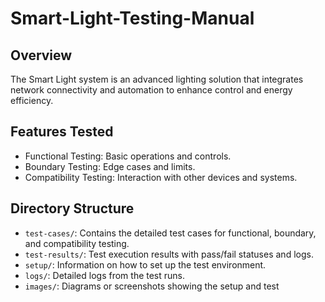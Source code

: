 # Smart-Light-Testing-Manual 
## Overview
The Smart Light system is an advanced lighting solution that integrates network connectivity and automation to enhance control and energy efficiency. 
## Features Tested
- Functional Testing: Basic operations and controls.
- Boundary Testing: Edge cases and limits.
- Compatibility Testing: Interaction with other devices and systems.
## Directory Structure
- `test-cases/`: Contains the detailed test cases for functional, boundary,
and compatibility testing.
- `test-results/`: Test execution results with pass/fail statuses and logs.
- `setup/`: Information on how to set up the test environment.
- `logs/`: Detailed logs from the test runs.
- `images/`: Diagrams or screenshots showing the setup and test
